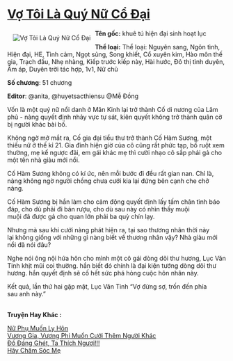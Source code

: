 <a href="https://utruyen.com/truyen/vo-toi-la-quy-nu-co-dai/19053/" title="Vợ Tôi Là Quý Nữ Cổ Đại"><h1>Vợ Tôi Là Quý Nữ Cổ Đại</h1></a><div style="display:table"><img align="right" style="float: left; padding: 10px;" src="https://utruyen.com/images/story/200x260/vo-toi-la-quy-nu-co-dai.jpg" alt="Vợ Tôi Là Quý Nữ Cổ Đại"><b>Tên gốc:</b> khuê tú hiện đại sinh hoạt lục<p></p><b>Thể loại:</b> Thể loại: Nguyên sang, Ngôn tình, Hiện đại, HE, Tình cảm, Ngọt sủng, Song khiết, Cổ xuyên kim, Hào môn thế gia, Trạch đấu, Nhẹ nhàng, Kiếp trước kiếp này, Hài hước, Đô thị tình duyên, Ấm áp, Duyên trời tác hợp, 1v1, Nữ chủ<p></p><b>Số chương</b>: 51 chương<p></p><b>Editor</b>: @anita, @huyetsacthiensu @Mễ Đồng<p></p>Vốn là một quý nữ nổi danh ở Mãn Kinh lại trở thành Cố di nương của Lâm phủ - nàng quyết định nhảy vực tự sát, kiên quyết không trở thành quân cờ bị người khác bài bố.<p></p>Không ngờ mở mắt ra, Cố gia đại tiểu thư trở thành Cố Hàm Sương, một thiếu nữ ở thế kỉ 21. Gia đình hiện giờ của cô cũng rất phức tạp, bố ruột xem thường, mẹ kế ngược đãi, em gái khác mẹ thì cười nhạo cô sắp phải gả cho một tên nhà giàu mới nổi.<p></p>Cố Hàm Sương không có kí ức, nên mỗi bước đi đều rất gian nan. Chỉ là, nàng không ngờ người chồng chưa cưới kia lại đứng bên cạnh che chở nàng.<p></p>Cố Hàm Sương bị hắn làm cho cảm động quyết định lấy tấm chân tình báo đáp, cho dù phải đi bán rượu, cho dù sau này có nhìn thấy muội muội đã được gả cho quan lớn phải ba quỳ chín lạy.<p></p>Nhưng mà sau khi cưới nàng phát hiện ra, tại sao thương nhân thời này lại không giống với những gì nàng biết về thương nhân vậy? Nhà giàu mới nổi đã nói đâu?<p></p>Nghe nói ông nội hứa hôn cho mình một cô gái dòng dõi thư hương, Lục Văn Tinh khịt mũi coi thường. hắn biết đó chính là đại kiện tướng dòng dõi thư hương. hắn quyết định sẽ cố hết sức phá hỏng cuộc hôn nhân này.<p></p>Kết quả, lần thứ hai gặp mặt, Lục Văn Tinh “Vợ đừng sợ, trốn đến phía sau anh này.”</div><p><br><b>Truyện Hay Khác :</b></p><a href="https://utruyen.com/truyen/nu-phu-muon-ly-hon/19035/" alt="Nữ Phụ Muốn Ly Hôn">Nữ Phụ Muốn Ly Hôn</a><br/><a href="https://github.com/quanluxury/ngontinhhot/tree/master/truyenhay/17681/" alt="Vương Gia, Vương Phi Muốn Cưới Thêm Người Khác">Vương Gia, Vương Phi Muốn Cưới Thêm Người Khác</a><br/><a href="https://github.com/quanluxury/ngontinhhot/tree/master/truyenhay/21263/" alt="Đồ Đáng Ghét, Ta Thích Ngươi!!!">Đồ Đáng Ghét, Ta Thích Ngươi!!!</a><br/><a href="https://github.com/quanluxury/ngontinhhot/tree/master/truyenhay/20439/" alt="Hãy Chăm Sóc Mẹ">Hãy Chăm Sóc Mẹ</a><br/>